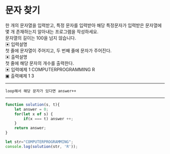# 문자 찾기

한 개의 문자열을 입력받고, 특정 문자를 입력받아 해당 특정문자가 입력받은 문자열에 몇 개 존재하는지 알아내는 프로그램을 작성하세요.   
문자열의 길이는 100을 넘지 않습니다.   
▣ 입력설명   
첫 줄에 문자열이 주어지고, 두 번째 줄에 문자가 주어진다.   
▣ 출력설명   
첫 줄에 해당 문자의 개수를 출력한다.   
▣ 입력예제 1 COMPUTERPROGRAMMING R   
▣ 출력예제 1 3   

---

```
loop해서 해당 문자가 있다면 answer++
```

---
```js
function solution(s, t){
    let answer = 0;
    for(let x of s) {
        if(x === t) answer ++;
    }
    return answer;
}

let str="COMPUTERPROGRAMMING";
console.log(solution(str, 'R'));
```
